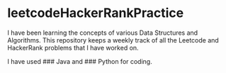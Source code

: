 # leetcodeHackerRankPractice
I have been learning the concepts of various Data Structures and Algorithms. This repository keeps a weekly track of all the Leetcode and HackerRank problems that I have worked on. 

I have used ### Java and ### Python for coding.
